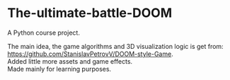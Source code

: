 # The-ultimate-battle-DOOM  

A Python course project.  

The main idea, the game algorithms and 3D visualization logic is get from: https://github.com/StanislavPetrovV/DOOM-style-Game.  
Added little more assets and game effects.  
Made mainly for learning purposes.  
